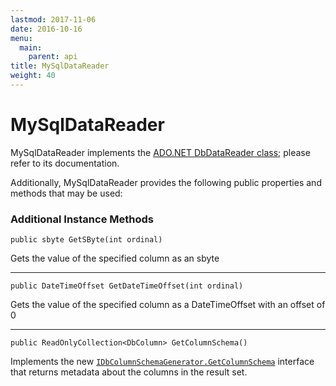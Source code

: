 ```yaml
---
lastmod: 2017-11-06
date: 2016-10-16
menu:
  main:
    parent: api
title: MySqlDataReader
weight: 40
---
```


MySqlDataReader
=================

MySqlDataReader implements the [ADO.NET DbDataReader class](https://docs.microsoft.com/en-us/dotnet/core/api/system.data.common.dbdatareader);
please refer to its documentation.

Additionally, MySqlDataReader provides the following public properties and methods that may be used:

### Additional Instance Methods

`public sbyte GetSByte(int ordinal)`

Gets the value of the specified column as an sbyte
***
`public DateTimeOffset GetDateTimeOffset(int ordinal)`

Gets the value of the specified column as a DateTimeOffset with an offset of 0
***
`public ReadOnlyCollection<DbColumn> GetColumnSchema()`

Implements the new [`IDbColumnSchemaGenerator.GetColumnSchema`](https://docs.microsoft.com/en-us/dotnet/api/system.data.common.idbcolumnschemagenerator.getcolumnschema) interface that returns metadata about the columns in the result set.
